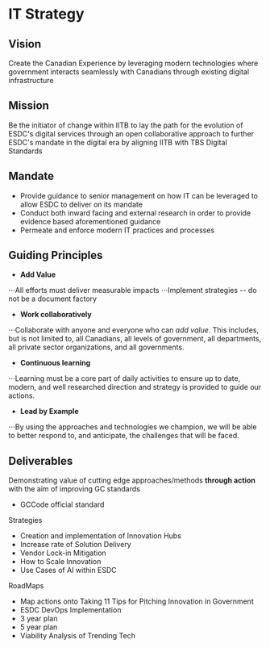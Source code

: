 # IT Strategy 

## Vision  

Create the Canadian Experience by leveraging modern technologies where government interacts seamlessly with Canadians through existing digital infrastructure 

## Mission 

Be the initiator of change within IITB to lay the path for the evolution of ESDC's digital services through an open collaborative approach to further ESDC's mandate in the digital era by aligning IITB with TBS Digital Standards 

## Mandate 

- Provide guidance to senior management on how IT can be leveraged to allow ESDC to deliver on its mandate 
- Conduct both inward facing and external research in order to provide evidence based aforementioned guidance 
- Permeate and enforce modern IT practices and processes 

## Guiding Principles 

- **Add Value**

⋅⋅⋅All efforts must deliver measurable impacts 
⋅⋅⋅Implement strategies -- do not be a document factory 

- **Work collaboratively**

⋅⋅⋅Collaborate with anyone and everyone who can _add value_. This includes, but is not limited to, all Canadians, all levels of government, all departments, all private sector organizations, and all governments. 

- **Continuous learning**

⋅⋅⋅Learning must be a core part of daily activities to ensure up to date, modern, and well researched direction and strategy is provided to guide our actions. 

- **Lead by Example**

⋅⋅⋅By using the approaches and technologies we champion, we will be able to better respond to, and anticipate, the challenges that will be faced. 

## Deliverables

Demonstrating value of cutting edge approaches/methods **through action** with the aim of improving GC standards
- GCCode official standard 

Strategies 
- Creation and implementation of Innovation Hubs
- Increase rate of Solution Delivery 
- Vendor Lock-in Mitigation
- How to Scale Innovation
- Use Cases of AI within ESDC 

 RoadMaps 
- Map actions onto Taking 11 Tips for Pitching Innovation in Government
- ESDC DevOps Implementation 
- 3 year plan
- 5 year plan 
- Viability Analysis of Trending Tech
